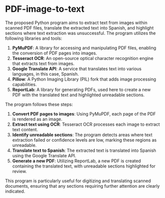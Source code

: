# PDF-image-to-text

The proposed Python program aims to extract text from images within scanned PDF files, translate the extracted text into Spanish, and highlight sections where text extraction was unsuccessful. The program utilizes the following libraries and tools:

1. **PyMuPDF**: A library for accessing and manipulating PDF files, enabling the conversion of PDF pages into images.
2. **Tesseract OCR**: An open-source optical character recognition engine that extracts text from images.
3. **Google Translate API**: A service that translates text into various languages, in this case, Spanish.
4. **Pillow**: A Python Imaging Library (PIL) fork that adds image processing capabilities.
5. **ReportLab**: A library for generating PDFs, used here to create a new PDF with the translated text and highlighted unreadable sections.

The program follows these steps:

1. **Convert PDF pages to images**: Using PyMuPDF, each page of the PDF is rendered as an image.
2. **Extract text using OCR**: Tesseract OCR processes each image to extract text content.
3. **Identify unreadable sections**: The program detects areas where text extraction failed or confidence levels are low, marking these regions as unreadable.
4. **Translate text to Spanish**: The extracted text is translated into Spanish using the Google Translate API.
5. **Generate a new PDF**: Utilizing ReportLab, a new PDF is created containing the translated text, with unreadable sections highlighted for review.

This program is particularly useful for digitizing and translating scanned documents, ensuring that any sections requiring further attention are clearly indicated.
